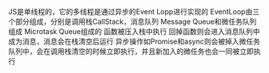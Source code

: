 JS是单线程的，它的多线程是通过异步的Event Lopp进行实现的
EventLoop由三个部分组成，分别是调用栈CallStack，消息队列 Message Queue和微任务队列组成 Microtask Queue组成的
函数被压入栈中执行
回掉函数则会进入消息队列中成为消息，消息会在栈清空后运行
异步操作如Promise和async则会被掉入微任务队列中，会在调用栈清空的时候立即执行，并且新加入的微任务也会一同被立即执行